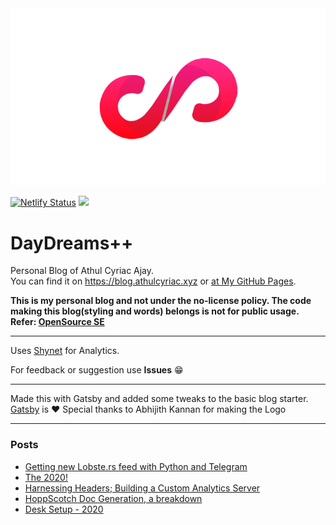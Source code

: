 <center><img src="/content/assets/n1.png"/></center>

[![Netlify Status](https://api.netlify.com/api/v1/badges/3e309cdf-56b7-4b50-9dff-85a586a0d5ad/deploy-status)](https://app.netlify.com/sites/stupefied-ramanujan-0a4da3/deploys) ![](https://github.com/athul/blog/workflows/GitHub%20Pages%20Deploy/badge.svg)


# DayDreams++
Personal Blog of Athul Cyriac Ajay.   
You can find it on https://blog.athulcyriac.xyz or [at My GitHub Pages](https://athul.github.io/blog). 

**This is my personal blog and not under the no-license policy. The code making this blog(styling and words) belongs is not for public usage. Refer: [OpenSource SE](https://opensource.stackexchange.com/questions/1720/what-can-i-assume-if-a-publicly-published-project-has-no-license)**

--------

Uses [Shynet](https://github.com/milesmcc/shynet) for Analytics.

For feedback or suggestion use **Issues** 😁

-------

Made this with Gatsby and added some tweaks to the basic blog starter.   
[Gatsby](https://gatsbyjs.com) is ❤️
Special thanks to Abhijith Kannan for making the Logo

-----

### Posts

<!--START_SECTION:posts-->
* [Getting new Lobste.rs feed with Python and Telegram](https:&#x2F;&#x2F;blog.athulcyriac.xyz&#x2F;lobsters_feed&#x2F;)
* [The 2020!](https:&#x2F;&#x2F;blog.athulcyriac.xyz&#x2F;2020&#x2F;)
* [Harnessing Headers; Building a Custom Analytics Server](https:&#x2F;&#x2F;blog.athulcyriac.xyz&#x2F;analytics_from_scratch&#x2F;)
* [HoppScotch Doc Generation, a breakdown](https:&#x2F;&#x2F;blog.athulcyriac.xyz&#x2F;hopp-gen&#x2F;)
* [Desk Setup - 2020](https:&#x2F;&#x2F;blog.athulcyriac.xyz&#x2F;desk-2020&#x2F;)
<!--END_SECTION:posts-->
